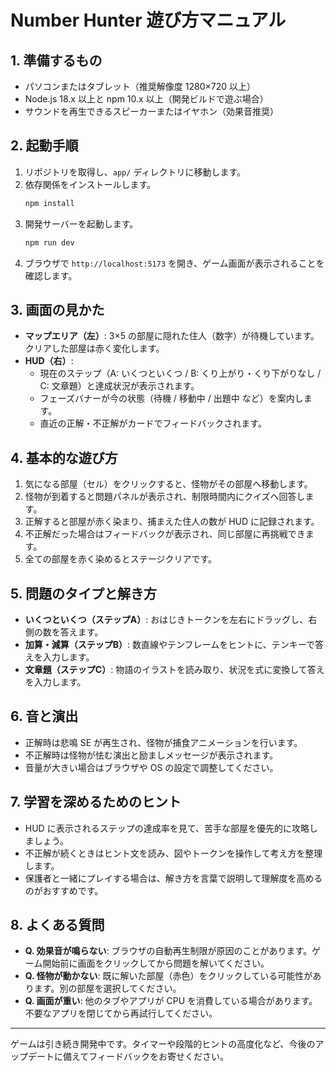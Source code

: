 # Number Hunter 遊び方マニュアル

## 1. 準備するもの
- パソコンまたはタブレット（推奨解像度 1280×720 以上）
- Node.js 18.x 以上と npm 10.x 以上（開発ビルドで遊ぶ場合）
- サウンドを再生できるスピーカーまたはイヤホン（効果音推奨）

## 2. 起動手順
1. リポジトリを取得し、`app/` ディレクトリに移動します。
2. 依存関係をインストールします。
   ```bash
   npm install
   ```
3. 開発サーバーを起動します。
   ```bash
   npm run dev
   ```
4. ブラウザで `http://localhost:5173` を開き、ゲーム画面が表示されることを確認します。

## 3. 画面の見かた
- **マップエリア（左）**: 3×5 の部屋に隠れた住人（数字）が待機しています。クリアした部屋は赤く変化します。
- **HUD（右）**:
  - 現在のステップ（A: いくつといくつ / B: くり上がり・くり下がりなし / C: 文章題）と達成状況が表示されます。
  - フェーズバナーが今の状態（待機 / 移動中 / 出題中 など）を案内します。
  - 直近の正解・不正解がカードでフィードバックされます。

## 4. 基本的な遊び方
1. 気になる部屋（セル）をクリックすると、怪物がその部屋へ移動します。
2. 怪物が到着すると問題パネルが表示され、制限時間内にクイズへ回答します。
3. 正解すると部屋が赤く染まり、捕まえた住人の数が HUD に記録されます。
4. 不正解だった場合はフィードバックが表示され、同じ部屋に再挑戦できます。
5. 全ての部屋を赤く染めるとステージクリアです。

## 5. 問題のタイプと解き方
- **いくつといくつ（ステップA）**: おはじきトークンを左右にドラッグし、右側の数を答えます。
- **加算・減算（ステップB）**: 数直線やテンフレームをヒントに、テンキーで答えを入力します。
- **文章題（ステップC）**: 物語のイラストを読み取り、状況を式に変換して答えを入力します。

## 6. 音と演出
- 正解時は悲鳴 SE が再生され、怪物が捕食アニメーションを行います。
- 不正解時は怪物が怯む演出と励ましメッセージが表示されます。
- 音量が大きい場合はブラウザや OS の設定で調整してください。

## 7. 学習を深めるためのヒント
- HUD に表示されるステップの達成率を見て、苦手な部屋を優先的に攻略しましょう。
- 不正解が続くときはヒント文を読み、図やトークンを操作して考え方を整理します。
- 保護者と一緒にプレイする場合は、解き方を言葉で説明して理解度を高めるのがおすすめです。

## 8. よくある質問
- **Q. 効果音が鳴らない**: ブラウザの自動再生制限が原因のことがあります。ゲーム開始前に画面をクリックしてから問題を解いてください。
- **Q. 怪物が動かない**: 既に解いた部屋（赤色）をクリックしている可能性があります。別の部屋を選択してください。
- **Q. 画面が重い**: 他のタブやアプリが CPU を消費している場合があります。不要なアプリを閉じてから再試行してください。

---
ゲームは引き続き開発中です。タイマーや段階的ヒントの高度化など、今後のアップデートに備えてフィードバックをお寄せください。